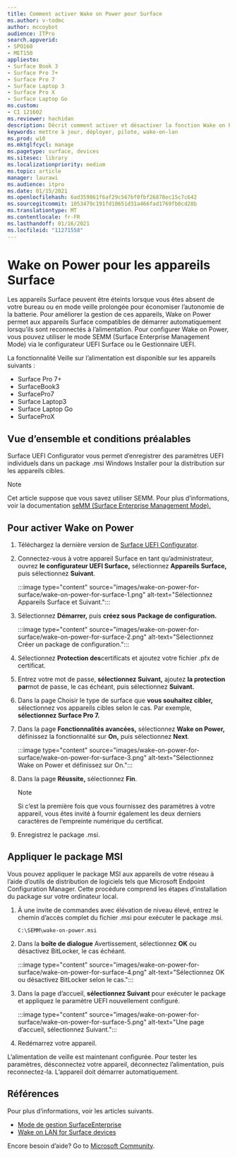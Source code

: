 ```yaml
---
title: Comment activer Wake on Power pour Surface
ms.author: v-todmc
author: mccoybot
audience: ITPro
search.appverid:
- SPO160
- MET150
appliesto:
- Surface Book 3
- Surface Pro 7+
- Surface Pro 7
- Surface Laptop 3
- Surface Pro X
- Surface Laptop Go
ms.custom:
- CI 121602
ms.reviewer: hachidan
description: Décrit comment activer et désactiver la fonction Wake on Power pour les appareils Surface.
keywords: mettre à jour, déployer, pilote, wake-on-lan
ms.prod: w10
ms.mktglfcycl: manage
ms.pagetype: surface, devices
ms.sitesec: library
ms.localizationpriority: medium
ms.topic: article
manager: laurawi
ms.audience: itpro
ms.date: 01/15/2021
ms.openlocfilehash: 6ad359861f6af29c567bf0fbf26878ec15c7c642
ms.sourcegitcommit: 1053479c191fd10651d31a466fad1769fb0cd28b
ms.translationtype: MT
ms.contentlocale: fr-FR
ms.lasthandoff: 01/16/2021
ms.locfileid: "11271558"
---
```

# Wake on Power pour les appareils Surface

Les appareils Surface peuvent être éteints lorsque vous êtes absent de votre bureau ou en mode veille prolongée pour économiser l’autonomie de la batterie. Pour améliorer la gestion de ces appareils, Wake on Power permet aux appareils Surface compatibles de démarrer automatiquement lorsqu’ils sont reconnectés à l’alimentation. Pour configurer Wake on Power, vous pouvez utiliser le mode SEMM (Surface Enterprise Management Mode) via le configurateur UEFI Surface ou le Gestionnaire UEFI.

La fonctionnalité Veille sur l’alimentation est disponible sur les appareils suivants :

- Surface Pro 7+
- SurfaceBook3
- SurfacePro7
- Surface Laptop3
- Surface Laptop Go
- SurfaceProX 


## Vue d’ensemble et conditions préalables

Surface UEFI Configurator vous permet d’enregistrer des paramètres UEFI individuels dans un package .msi Windows Installer pour la distribution sur les appareils cibles. 

> [!NOTE]
> Cet article suppose que vous savez utiliser SEMM. Pour plus d’informations, voir la documentation [seMM (Surface Enterprise Management Mode).](surface-enterprise-management-mode.md)

## Pour activer Wake on Power

1.  Téléchargez la dernière version de [Surface UEFI Configurator](https://www.microsoft.com/download/confirmation.aspx?id=46703).
2.  Connectez-vous à votre appareil Surface en tant qu’administrateur, ouvrez **le configurateur UEFI Surface,** sélectionnez **Appareils Surface,** puis sélectionnez **Suivant**.

    :::image type="content" source="images/wake-on-power-for-surface/wake-on-power-for-surface-1.png" alt-text="Sélectionnez Appareils Surface et Suivant.":::
3.  Sélectionnez **Démarrer,** puis **créez sous** **Package de configuration.**

    :::image type="content" source="images/wake-on-power-for-surface/wake-on-power-for-surface-2.png" alt-text="Sélectionnez Créer un package de configuration.":::
4.  Sélectionnez **Protection des**certificats et ajoutez votre fichier .pfx de certificat. 
5. Entrez votre mot de passe, **sélectionnez Suivant,** ajoutez **la protection par**mot de passe, le cas échéant, puis sélectionnez **Suivant.**
6.  Dans la page Choisir le type de surface que **vous souhaitez cibler,** sélectionnez vos appareils cibles selon le cas. Par exemple, **sélectionnez Surface Pro 7.**
7.  Dans la page **Fonctionnalités avancées,** sélectionnez **Wake on Power,** définissez la fonctionnalité sur **On,** puis sélectionnez **Next**.

    :::image type="content" source="images/wake-on-power-for-surface/wake-on-power-for-surface-3.png" alt-text="Sélectionnez Wake on Power et définissez sur On."::: 
8.  Dans la page **Réussite,** sélectionnez **Fin**.

    > [!NOTE]
    > Si c’est la première fois que vous fournissez des paramètres à votre appareil, vous êtes invité à fournir également les deux derniers caractères de l’empreinte numérique du certificat. 
9.  Enregistrez le package .msi. 

## Appliquer le package MSI 

Vous pouvez appliquer le package MSI aux appareils de votre réseau à l’aide d’outils de distribution de logiciels tels que Microsoft Endpoint Configuration Manager. Cette procédure comprend les étapes d’installation du package sur votre ordinateur local. 

1.  À une invite de commandes avec élévation de niveau élevé, entrez le chemin d’accès complet du fichier .msi pour exécuter le package .msi. 

    ```
    C:\SEMM\wake-on-power.msi 
    ```

2.  Dans la **boîte de dialogue** Avertissement, sélectionnez **OK** ou désactivez BitLocker, le cas échéant.

    :::image type="content" source="images/wake-on-power-for-surface/wake-on-power-for-surface-4.png" alt-text="Sélectionnez OK ou désactivez BitLocker selon le cas.":::
3.  Dans la page d’accueil, **sélectionnez Suivant** pour exécuter le package et appliquez le paramètre UEFI nouvellement configuré.

    :::image type="content" source="images/wake-on-power-for-surface/wake-on-power-for-surface-5.png" alt-text="Une page d’accueil, sélectionnez Suivant.":::
4.  Redémarrez votre appareil. 

L’alimentation de veille est maintenant configurée. Pour tester les paramètres, désconnectez votre appareil, déconnectez l’alimentation, puis reconnectez-la. L’appareil doit démarrer automatiquement. 

## Références

Pour plus d’informations, voir les articles suivants. 

- [Mode de gestion SurfaceEnterprise](surface-enterprise-management-mode.md)
- [Wake on LAN for Surface devices](wake-on-lan-for-surface-devices.md)

Encore besoin d’aide? Go to [Microsoft Community](https://answers.microsoft.com/).